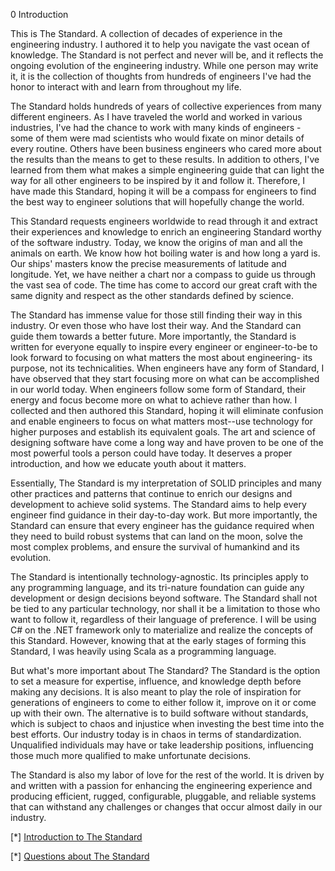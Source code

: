 0 Introduction

This is The Standard. A collection of decades of experience in the engineering industry. I authored it to help you navigate the vast ocean of knowledge. The Standard is not perfect and never will be, and it reflects the ongoing evolution of the engineering industry. While one person may write it, it is the collection of thoughts from hundreds of engineers I've had the honor to interact with and learn from throughout my life.

The Standard holds hundreds of years of collective experiences from many different engineers. As I have traveled the world and worked in various industries, I've had the chance to work with many kinds of engineers - some of them were mad scientists who would fixate on minor details of every routine. Others have been business engineers who cared more about the results than the means to get to these results. In addition to others, I've learned from them what makes a simple engineering guide that can light the way for all other engineers to be inspired by it and follow it. Therefore, I have made this Standard, hoping it will be a compass for engineers to find the best way to engineer solutions that will hopefully change the world.

This Standard requests engineers worldwide to read through it and extract their experiences and knowledge to enrich an engineering Standard worthy of the software industry. Today, we know the origins of man and all the animals on earth. We know how hot boiling water is and how long a yard is. Our ships' masters know the precise measurements of latitude and longitude. Yet, we have neither a chart nor a compass to guide us through the vast sea of code. The time has come to accord our great craft with the same dignity and respect as the other standards defined by science.

The Standard has immense value for those still finding their way in this industry. Or even those who have lost their way. And the Standard can guide them towards a better future. More importantly, the Standard is written for everyone equally to inspire every engineer or engineer-to-be to look forward to focusing on what matters the most about engineering- its purpose, not its technicalities. When engineers have any form of Standard, I have observed that they start focusing more on what can be accomplished in our world today. When engineers follow some form of Standard, their energy and focus become more on what to achieve rather than how. I collected and then authored this Standard, hoping it will eliminate confusion and enable engineers to focus on what matters most--use technology for higher purposes and establish its equivalent goals. The art and science of designing software have come a long way and have proven to be one of the most powerful tools a person could have today. It deserves a proper introduction, and how we educate youth about it matters.

Essentially, The Standard is my interpretation of SOLID principles and many other practices and patterns that continue to enrich our designs and development to achieve solid systems. The Standard aims to help every engineer find guidance in their day-to-day work. But more importantly, the Standard can ensure that every engineer has the guidance required when they need to build robust systems that can land on the moon, solve the most complex problems, and ensure the survival of humankind and its evolution.

The Standard is intentionally technology-agnostic. Its principles apply to any programming language, and its tri-nature foundation can guide any development or design decisions beyond software. The Standard shall not be tied to any particular technology, nor shall it be a limitation to those who want to follow it, regardless of their language of preference. I will be using C# on the .NET framework only to materialize and realize the concepts of this Standard. However, knowing that at the early stages of forming this Standard, I was heavily using Scala as a programming language.

But what's more important about The Standard? The Standard is the option to set a measure for expertise, influence, and knowledge depth before making any decisions. It is also meant to play the role of inspiration for generations of engineers to come to either follow it, improve on it or come up with their own. The alternative is to build software without standards, which is subject to chaos and injustice when investing the best time into the best efforts. Our industry today is in chaos in terms of standardization. Unqualified individuals may have or take leadership positions, influencing those much more qualified to make unfortunate decisions.

The Standard is also my labor of love for the rest of the world. It is driven by and written with a passion for enhancing the engineering experience and producing efficient, rugged, configurable, pluggable, and reliable systems that can withstand any challenges or changes that occur almost daily in our industry.

[*] [Introduction to The Standard](https://www.youtube.com/watch?v=8PveoymxCok)

[*] [Questions about The Standard](https://www.youtube.com/watch?v=Au7G_y4BkbY)
